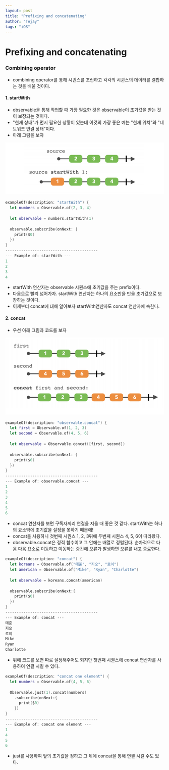 ```yaml
---
layout: post
title: "Prefixing and concatenating"
author: "Tejay"
tags: "iOS"
---
```


# Prefixing and concatenating

### Combining operator

* combining operator를 통해 시퀸스를 조립하고 각각의 시퀸스의 데이터를 결합하는 것을 배울 것이다.

#### 1. startWith

* observable을 통해 작업할 때 가장 필요한 것은 observable이 초기값을 받는 것이 보장되는 것이다.
* "현재 상태"가 먼저 필요한 상황이 있는데 이것의 가장 좋은 예는 "현재 위치"와 "네트워크 연결 상태"이다.
* 아래 그림을 보자

<img src="https://github.com/simajune/RxSwift/blob/master/Documents/Ch9-1/1.png?raw=true" width="800px"/>

```swift
exampleOf(description: "startWith") {
  let numbers = Observable.of(2, 3, 4)

  let observable = numbers.startWith(1)

  observable.subscribe(onNext: {
    print($0)
  })
}
-----------------------------------------
--- Example of: startWith ---
1
2
3
4
```

* startWith 연산자는 observable 시퀀스에 초기값을 주는 prefix이다.
* 다음으로 빨리 넘어가자. startWith 연산자는 하나의 요소만을 만을 초기값으로 보장하는 것이다.
* 이제부터 concat에 대해 알아보자 startWith연산자도 concat 연산자에 속한다.

#### 2. concat

* 우선 아래 그림과 코드를 보자

<img src="https://github.com/simajune/RxSwift/blob/master/Documents/Ch9-1/2.png?raw=true" width="800px"/>

```swift
exampleOf(description: "observable.concat") {
  let first = Observable.of(1, 2, 3)
  let second = Observable.of(4, 5, 6)

  let observable = Observable.concat([first, second])

  observable.subscribe(onNext: {
    print($0)
  })  
}
-----------------------------------------
--- Example of: observable.concat ---
1
2
3
4
5
6
```

* concat 연산자를 보면 구독자끼리 연결을 지을 때 좋은 것 같다. startWith는 하나의 요소밖에 초기값을 설정을 못하기 때문에!
* concat을 사용하니 첫번째 시퀀스 1, 2, 3뒤에 두번째 시퀀스 4, 5, 6이 따라왔다.
* observable.concat은 정적 함수이고 그 안에는 배열로 정렬된다. 순차적으로 다음 다음 요소로 이동하고 이동하는 중간에 오류가 발생하면 오류를 내고 종료한다.

```swift
exampleOf(description: "concat") {
  let koreans = Observable.of("태준", "지오", "로이")
  let american = Observable.of("Mike", "Ryan", "Charlotte")

  let observable = koreans.concat(american)

  observable.subscribe(onNext:{
    print($0)
  })
}
-----------------------------------------
--- Example of: concat ---
태준
지오
로이
Mike
Ryan
Charlotte
```

* 위에 코드를 보면 따로 설정해주어도 되지만 첫번째 시퀀스에 concat 연산자를 사용하여 연결 시킬 수 있다.

```swift
exampleOf(description: "concat one element") {
  let numbers = Observable.of(4, 5, 6)

  Observable.just(1).concat(numbers)
    .subscribe(onNext:{
      print($0)
    })
}
-----------------------------------------
--- Example of: concat one element ---
1
4
5
6

```

* just를 사용하여 앞의 초기값을 정하고 그 뒤에 concat을 통해 연결 시킬 수도 있다.
